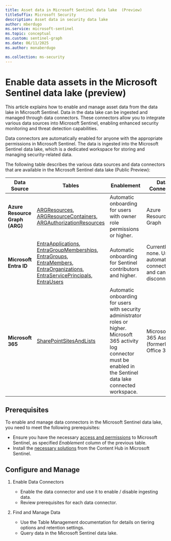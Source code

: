 ```yaml
---  
title: Asset data in Microsoft Sentinel data lake  (Preview)
titleSuffix: Microsoft Security  
description: Asset data in security data lake 
author: mberdugo  
ms.service: microsoft-sentinel  
ms.topic: conceptual
ms.custom: sentinel-graph
ms.date: 06/11/2025
ms.author: monaberdugo  

ms.collection: ms-security  
---
```


# Enable data assets in the Microsoft Sentinel data lake (preview)

This article explains how to enable and manage asset data from the data lake in Microsoft Sentinel. Data in the data lake can be ingested and managed through data connectors. These connectors allow you to integrate various data sources into Microsoft Sentinel, enabling enhanced security monitoring and threat detection capabilities.

Data connectors are automatically enabled for anyone with the appropriate permissions in Microsoft Sentinel. The data is ingested into the Microsoft Sentinel data lake, which is a dedicated workspace for storing and managing security-related data.

The following table describes the various data sources and data connectors that are available in the Microsoft Sentinel data lake (Public Preview):

| Data Source                  | Tables                                                                                                                                                                                                                                         | Enablement                                                                                                                        | Data Connector                                 | Data Freshness                  | Retention Period                                 |
|------------------------------|-----------------------------------------------------------------------------------------------------------------------------------------------------------------------------------------------------------------------------------------------|-----------------------------------------------------------------------------------------------------------------------------------|------------------------------------------------|-------------------------------|--------------------------------------------------|
| **Azure Resource Graph (ARG)**   | [ARGResources](./data-source-tables.md#arg-resources), [ARGResourceContainers](./data-source-tables.md#arg-resource-containers), [ARGAuthorizationResources](./data-source-tables.md#arg-authorization-resources)                           | Automatic onboarding for users with owner role permissions or higher.                                                             | Azure Resource Graph                            | Snapshot taken every 90 minutes. | Default is 30 days, adjustable up to 12 years.   |
| **Microsoft Entra ID**           | [EntraApplications](./data-source-tables.md#microsoft-entra-applications), [EntraGroupMemberships](./data-source-tables.md#microsoft-entra-group-memberships), [EntraGroups](./data-source-tables.md#microsoft-entra-groups), [EntraMembers](./data-source-tables.md#microsoft-entra-members), [EntraOrganizations](./data-source-tables.md#microsoft-entra-organizations), [EntraServicePrincipals](./data-source-tables.md#microsoft-entra-service-principals), [EntraUsers](./data-source-tables.md#microsoft-entra-users) | Automatic onboarding for Sentinel contributors and higher.  | Currently, none. User is automatically connected and can't disconnect.| Snapshot taken every 4 hours.   | Default is 30 days, adjustable up to 12 years.   |
| **Microsoft 365**                | [SharePointSitesAndLists](./data-source-tables.md#sharepoint-sites-and-lists)                                                                                                                              | Automatic onboarding for users with security administrator roles or higher. Microsoft 365 activity log connector must be enabled in the Sentinel data lake connected workspace. | Microsoft 365 Assets (formerly, Office 365)     | Snapshot taken every 24 hours.   | Default is 30 days, adjustable up to 12 years.   |

## Prerequisites

To enable and manage data connectors in the Microsoft Sentinel data lake, you need to meet the following prerequisites:

- Ensure you have the necessary [access and permissions](../roles.md#microsoft-sentinel-roles-permissions-and-allowed-actions) to Microsoft Sentinel, as specified *Enablement* column of the previous table.
- Install the [necessary solutions](../sentinel-solutions-catalog.md) from the Content Hub in Microsoft Sentinel.

## Configure and Manage

1. Enable Data Connectors

    - Enable the data connector and use it to enable / disable ingesting data.
    - Review prerequisites for each data connector.

1. Find and Manage Data

    - Use the Table Management documentation for details on tiering options and retention settings.
    - Query data in the Microsoft Sentinel data lake.
